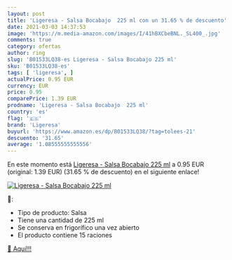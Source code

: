 ```yaml
---
layout: post
title: 'Ligeresa - Salsa Bocabajo  225 ml con un 31.65 % de descuento'
date: 2021-03-03 14:37:53
image: 'https://m.media-amazon.com/images/I/41hBXCbeBNL._SL400_.jpg'
comments: true
category: ofertas
author: ring
slug: 'B01533LQ38-es Ligeresa - Salsa Bocabajo 225 ml'
sku: 'B01533LQ38-es'
tags: [ 'ligeresa', ]
actualPrice: 0.95 EUR
currency: EUR
price: 0.95
comparePrice: 1.39 EUR
prodname: 'Ligeresa - Salsa Bocabajo  225 ml'
country: 'es'
flag: '🇪🇸'
brand: 'Ligeresa'
buyurl: 'https://www.amazon.es/dp/B01533LQ38/?tag=tolees-21'
descuento: '31.65'
average: '1.08555555555556'
---
```


En este momento está [Ligeresa - Salsa Bocabajo  225 ml](https://www.amazon.es/dp/B01533LQ38/?tag=tolees-21) a 0.95 EUR (original: 1.39 EUR) (31.65 %  de descuento) en el siguiente enlace!

[![Ligeresa - Salsa Bocabajo  225 ml](https://m.media-amazon.com/images/I/41hBXCbeBNL._SL400_.jpg)](https://www.amazon.es/dp/B01533LQ38/?tag=tolees-21)

🔎:

- Tipo de producto: Salsa
- Tiene una cantidad de 225 ml
- Se conserva en frigorífico una vez abierto
- El producto contiene 15 raciones

[🛒 Aquí!!!](https://www.amazon.es/dp/B01533LQ38/?tag=tolees-21)
